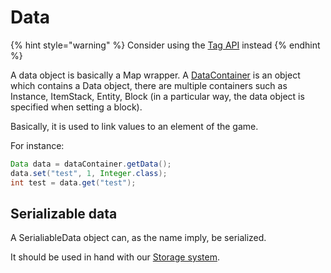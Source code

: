# Data

{% hint style="warning" %}
Consider using the [Tag API](../feature/tags.md) instead
{% endhint %}

A data object is basically a Map wrapper. A [DataContainer](https://minestom.github.io/Minestom/net/minestom/server/data/DataContainer.html) is an object which contains a Data object, there are multiple containers such as Instance, ItemStack, Entity, Block (in a particular way, the data object is specified when setting a block).

Basically, it is used to link values to an element of the game.

For instance:

```java
Data data = dataContainer.getData();
data.set("test", 1, Integer.class);
int test = data.get("test");
```

## Serializable data

A SerialiableData object can, as the name imply, be serialized.

It should be used in hand with our [Storage system](data.md#serializable-data).
